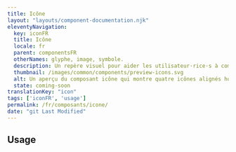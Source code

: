 ```yaml
---
title: Icône
layout: "layouts/component-documentation.njk"
eleventyNavigation:
  key: iconFR
  title: Icône
  locale: fr
  parent: componentsFR
  otherNames: glyphe, image, symbole.
  description: Un repère visuel pour aider les utilisateur·rice·s à comprendre le contexte.
  thumbnail: /images/common/components/preview-icons.svg
  alt: Un aperçu du composant icône qui montre quatre icônes alignés horizontalement. Le premier, est composé d'un cercle vert avec une coche blanche à l'intérieur. Le second un triangle orange avec un point d'exclamation à l'intérieur. Le troisième un cercle bleu avec la lettre i pour information à l'intérieur et le dernier une flèche bleue pointant vers la droite.
  state: coming-soon
translationKey: "icon"
tags: ['iconFR', 'usage']
permalink: /fr/composants/icone/
date: "git Last Modified"
---
```


## Usage